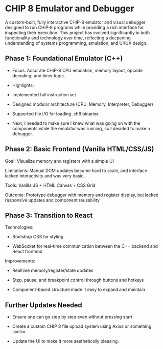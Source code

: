 # **CHIP 8 Emulator and Debugger**

A custom-built, fully interactive CHIP-8 emulator and visual debugger designed to run CHIP-8 programs while providing a rich interface for inspecting their execution. This project has evolved significantly in both functionality and technology over time, reflecting a deepening understanding of systems programming, emulation, and UI/UX design.

## **Phase 1: Foundational Emulator (C++)**

- Focus: Accurate CHIP-8 CPU emulation, memory layout, opcode decoding, and timer logic.

- Highlights:

- Implemented full instruction set

- Designed modular architecture (CPU, Memory, Interpreter, Debugger)

- Supported file I/O for loading .ch8 binaries

- Next, I needed to make sure I knew what was going on with the components while the emulator was running, so I decided to make a debugger.

## **Phase 2: Basic Frontend (Vanilla HTML/CSS/JS)**

Goal: Visualize memory and registers with a simple UI

Limitations: Manual DOM updates became hard to scale, and interface lacked interactivity and was very basic.

Tools: Vanilla JS + HTML Canvas + CSS Grid

Outcome: Prototype debugger with memory and register display, but lacked responsive updates and component reusability

## **Phase 3: Transition to React**

Technologies:

- Bootstrap CSS for styling

- WebSocket for real-time communication between the C++ backend and React frontend

Improvements:

- Realtime memory/register/state updates

- Step, pause, and breakpoint control through buttons and hotkeys

- Component-based structure made it easy to expand and maintain

## **Further Updates Needed**

- Ensure one can go step by step even without pressing start.

- Create a custom CHIP 8 file upload system using Axios or something similar.

- Update the UI to make it more aesthetically pleasing.
